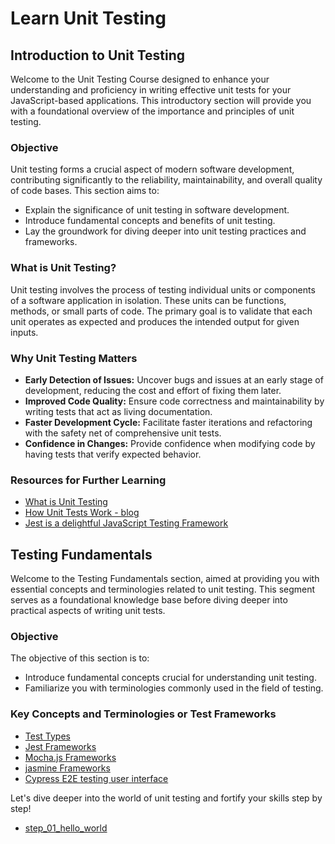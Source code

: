 # Learn Unit Testing 

## Introduction to Unit Testing

Welcome to the Unit Testing Course designed to enhance your understanding and proficiency in writing effective unit tests for your JavaScript-based applications. This introductory section will provide you with a foundational overview of the importance and principles of unit testing.

### Objective

Unit testing forms a crucial aspect of modern software development, contributing significantly to the reliability, maintainability, and overall quality of code bases. This section aims to:

- Explain the significance of unit testing in software development.
- Introduce fundamental concepts and benefits of unit testing.
- Lay the groundwork for diving deeper into unit testing practices and frameworks.

### What is Unit Testing?

Unit testing involves the process of testing individual units or components of a software application in isolation. These units can be functions, methods, or small parts of code. The primary goal is to validate that each unit operates as expected and produces the intended output for given inputs.

### Why Unit Testing Matters

- **Early Detection of Issues:** Uncover bugs and issues at an early stage of development, reducing the cost and effort of fixing them later.
- **Improved Code Quality:** Ensure code correctness and maintainability by writing tests that act as living documentation.
- **Faster Development Cycle:** Facilitate faster iterations and refactoring with the safety net of comprehensive unit tests.
- **Confidence in Changes:** Provide confidence when modifying code by having tests that verify expected behavior.


### Resources for Further Learning
- [What is Unit Testing](https://www.youtube.com/watch?v=SOhM7UP-C0I)
- [How Unit Tests Work - blog](https://brightsec.com/blog/unit-testing/)
- [Jest is a delightful JavaScript Testing Framework](https://youtu.be/cAKYQpTC7MA)


## Testing Fundamentals

Welcome to the Testing Fundamentals section, aimed at providing you with essential concepts and terminologies related to unit testing. This segment serves as a foundational knowledge base before diving deeper into practical aspects of writing unit tests.

### Objective

The objective of this section is to:

- Introduce fundamental concepts crucial for understanding unit testing.
- Familiarize you with terminologies commonly used in the field of testing.

### Key Concepts and Terminologies or Test Frameworks

- [Test Types](https://www.perfecto.io/resources/types-of-testing)
- [Jest Frameworks](https://jestjs.io/)
- [Mocha.js Frameworks](https://mochajs.org/)
- [jasmine Frameworks](https://jasmine.github.io/pages/docs_home.html)
- [Cypress E2E testing user interface](https://enzymejs.github.io/enzyme/)

Let's dive deeper into the world of unit testing and fortify your skills step by step!

- [step_01_hello_world](https://github.com/NadirBakhsh/learn-unit-testing/pull/1)